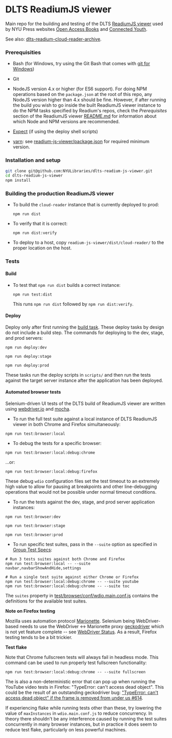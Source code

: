 # DLTS ReadiumJS viewer

Main repo for the building and testing of the DLTS [ReadiumJS viewer](https://github.com/readium/readium-js-viewer)
used by NYU Press websites [Open Access Books](https://github.com/NYULibraries/dlts-open-access-books)
and [Connected Youth](https://github.com/NYULibraries/dlts-connected-youth).

See also: [dlts-readium-cloud-reader-archive](https://github.com/NYULibraries/dlts-readium-cloud-reader-archive).

### Prerequisities

* Bash (for Windows, try using the Git Bash that comes with [git for Windows](https://git-for-windows.github.io/))
* Git
* NodeJS version 4.x or higher (for ES6 support).  For doing NPM operations based
on the `package.json` at the root of this repo, any NodeJS version higher than
4.x should be fine.  However, if after running the build you wish to go inside
the built ReadiumJS viewer instance to do the NPM tasks specified by Readium's
repos, check the *Prerequisites*  section of the ReadiumJS viewer
[README.md](https://github.com/readium/readium-js-viewer/blob/master/README.md)
for information about which Node and NPM versions are recommended.
* [Expect](https://core.tcl.tk/expect/index) (if using the deploy shell scripts)


* [yarn](https://yarnpkg.com/): see [readium-js-viewer/package.json](https://github.com/readium/readium-js-viewer/blob/master/package.json)
for required minimum version.

### Installation and setup

```bash
git clone git@github.com:NYULibraries/dlts-readium-js-viewer.git
cd dlts-readium-js-viewer
npm install
```

### Building the production ReadiumJS viewer

* To build the `cloud-reader` instance that is currently deployed to prod:

  `npm run dist`

* To verify that it is correct:

  `npm run dist:verify`

* To deploy to a host, copy `readium-js-viewer/dist/cloud-reader/` to the proper
location on the host.

### Tests

#### Build

* To test that `npm run dist` builds a correct instance:

  `npm run test:dist`

  This runs `npm run dist` followed by `npm run dist:verify`.
  
#### Deploy

Deploy only after first running the [build task](#build).  These deploy tasks by
design do not include a build step.  The commands for deploying to the dev, stage,
and prod servers:

  `npm run deploy:dev`

  `npm run deploy:stage` 

  `npm run deploy:prod`
  
These tasks run the deploy scripts in `scripts/` and then run the tests against
the target server instance after the application has been deployed.

#### Automated browser tests

Selenium-driven UI tests of the DLTS build of ReadiumJS viewer are written using
[webdriver.io](http://webdriver.io/) and [mocha](https://mochajs.org/).

* To run the full test suite against a local instance of DLTS ReadiumJS viewer
in both Chrome and Firefox simultaneously:

```shell
npm run test:browser:local
```

* To debug the tests for a specific browser:

```shell
npm run test:browser:local:debug:chrome
```

...or:

```shell
npm run test:browser:local:debug:firefox
```

These debug `wdio` configuration files set the test timeout to an extremely
high value to allow for pausing at breakpoints and other line-debugging operations
that would not be possible under normal timeout conditions.

* To run the tests against the dev, stage, and prod server application instances:

`npm run test:browser:dev`

`npm run test:browser:stage`

`npm run test:browser:prod`

* To run specific test suites, pass in the `--suite` option as specified in
[Group Test Specs](http://webdriver.io/guide/testrunner/organizesuite.html):

```shell
# Run 3 tests suites against both Chrome and Firefox
npm run test:browser:local -- --suite navbar,navbarShowAndHide,settings

# Run a single test suite against either Chrome or Firefox
npm run test:browser:local:debug:chrome -- --suite youtube
npm run test:browser:local:debug:chrome -- --suite toc
```

The `suites` property in
[test/browser/conf/wdio.main.conf.js](https://github.com/NYULibraries/dlts-readium-js-viewer/blob/master/test/browser/conf/wdio.main.conf.js)
contains the definitions for the available test suites.
 
**Note on Firefox testing**

Mozilla uses automation protocol [Marionette](https://developer.mozilla.org/en-US/docs/Mozilla/QA/Marionette).
Selenium being WebDriver-based needs to use the WebDriver <-> Marionette proxy
[geckodriver](https://github.com/mozilla/geckodriver) which is not yet feature
complete -- see [WebDriver Status](https://developer.mozilla.org/en-US/docs/Mozilla/QA/Marionette/WebDriver/status).
As a result, Firefox testing tends to be a bit trickier.

**Test flake**

Note that Chrome fullscreen tests will always fail in headless mode.
This command can be used to run properly test fullscreen functionality:

`npm run test:browser:local:debug:chrome -- --suite fullscreen`

The is also a non-deterministic error that can pop up when running the YouTube video
tests in Firefox: "TypeError: can't access dead object".  This could be the result
of an outstanding geckodriver bug: ["TypeError: can't access dead object" if the frame is removed from under us \#614](https://github.com/mozilla/geckodriver/issues/614).

If experiencing flake while running tests other than these, try lowering the value
of `maxInstances` in `wdio.main.conf.js` to reduce concurrency.  In theory there
shouldn't be any interference caused by running the test suites concurrently in
many browser instances, but in practice it does seem to reduce test flake,
particularly on less powerful machines.
